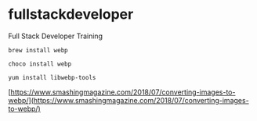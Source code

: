 # fullstackdeveloper
Full Stack Developer Training


`brew install webp`


`choco install webp`


`yum install libwebp-tools`

[https://www.smashingmagazine.com/2018/07/converting-images-to-webp/](https://www.smashingmagazine.com/2018/07/converting-images-to-webp/)
